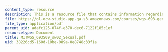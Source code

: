 ```yaml
---
content_type: resource
description: This is a resource file that contains information regarding sexual.
file: https://ol-ocw-studio-app-qa.s3.amazonaws.com/courses/wgs-693-gender-race-and-the-complexities-of-science-and-technology-a-problem-based-learning-experiment-spring-2009/38226cd5160d10be089a0e8748c33f1a_MITWGS_693S09_sw02_Sexual.pdf
file_type: application/pdf
parent_uid: adafc125-074f-e370-dec6-7122f185c1ef
resourcetype: Document
title: MITWGS_693S09_sw02_Sexual.pdf
uid: 38226cd5-160d-10be-089a-0e8748c33f1a
---
```

